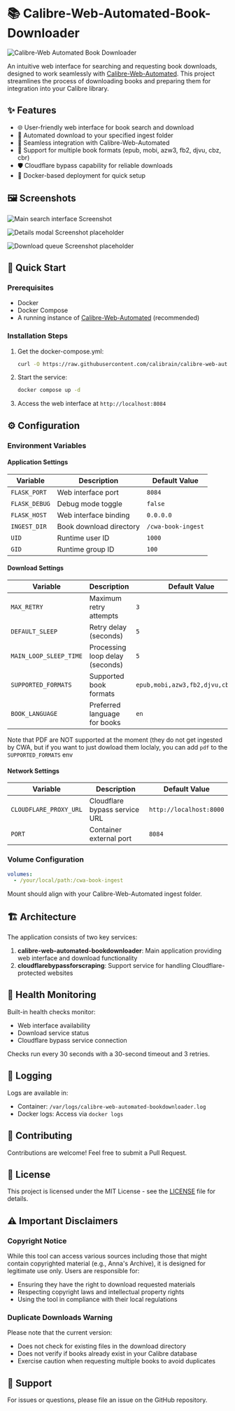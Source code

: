 # 📚 Calibre-Web-Automated-Book-Downloader

![Calibre-Web Automated Book Downloader](static/media/logo.png "Calibre-Web Automated Book Downloader")

An intuitive web interface for searching and requesting book downloads, designed to work seamlessly with [Calibre-Web-Automated](https://github.com/crocodilestick/Calibre-Web-Automated). This project streamlines the process of downloading books and preparing them for integration into your Calibre library.

## ✨ Features

- 🌐 User-friendly web interface for book search and download
- 🔄 Automated download to your specified ingest folder
- 🔌 Seamless integration with Calibre-Web-Automated
- 📖 Support for multiple book formats (epub, mobi, azw3, fb2, djvu, cbz, cbr)
- 🛡️ Cloudflare bypass capability for reliable downloads
- 🐳 Docker-based deployment for quick setup

## 🖼️ Screenshots

![Main search interface Screenshot](README_images/search.png "Main search interface")

![Details modal Screenshot placeholder](README_images/details.png "Details modal")

![Download queue Screenshot placeholder](README_images/downloading.png "Download queue")

## 🚀 Quick Start

### Prerequisites
- Docker
- Docker Compose
- A running instance of [Calibre-Web-Automated](https://github.com/crocodilestick/Calibre-Web-Automated) (recommended)

### Installation Steps
1. Get the docker-compose.yml:
   ```bash
   curl -O https://raw.githubusercontent.com/calibrain/calibre-web-automated-book-downloader/refs/heads/main/docker-compose.yml
   ```

2. Start the service:
   ```bash
   docker compose up -d
   ```

3. Access the web interface at `http://localhost:8084`

## ⚙️ Configuration

### Environment Variables

#### Application Settings
| Variable | Description | Default Value |
|----------|-------------|---------------|
| `FLASK_PORT` | Web interface port | `8084` |
| `FLASK_DEBUG` | Debug mode toggle | `false` |
| `FLASK_HOST` | Web interface binding | `0.0.0.0` |
| `INGEST_DIR` | Book download directory | `/cwa-book-ingest` |
| `UID` | Runtime user ID | `1000` |
| `GID` | Runtime group ID | `100` |

#### Download Settings
| Variable | Description | Default Value |
|----------|-------------|---------------|
| `MAX_RETRY` | Maximum retry attempts | `3` |
| `DEFAULT_SLEEP` | Retry delay (seconds) | `5` |
| `MAIN_LOOP_SLEEP_TIME` | Processing loop delay (seconds) | `5` |
| `SUPPORTED_FORMATS` | Supported book formats | `epub,mobi,azw3,fb2,djvu,cbz,cbr` |
| `BOOK_LANGUAGE` | Preferred language for books | `en` |

Note that PDF are NOT supported at the moment (they do not get ingested by CWA, but if you want to just dowload them loclaly, you can add `pdf` to the `SUPPORTED_FORMATS` env

#### Network Settings
| Variable | Description | Default Value |
|----------|-------------|---------------|
| `CLOUDFLARE_PROXY_URL` | Cloudflare bypass service URL | `http://localhost:8000` |
| `PORT` | Container external port | `8084` |

### Volume Configuration
```yaml
volumes:
  - /your/local/path:/cwa-book-ingest
```
Mount should align with your Calibre-Web-Automated ingest folder.

## 🏗️ Architecture

The application consists of two key services:
1. **calibre-web-automated-bookdownloader**: Main application providing web interface and download functionality
2. **cloudflarebypassforscraping**: Support service for handling Cloudflare-protected websites

## 🏥 Health Monitoring

Built-in health checks monitor:
- Web interface availability
- Download service status
- Cloudflare bypass service connection

Checks run every 30 seconds with a 30-second timeout and 3 retries.

## 📝 Logging

Logs are available in:
- Container: `/var/logs/calibre-web-automated-bookdownloader.log`
- Docker logs: Access via `docker logs`

## 🤝 Contributing

Contributions are welcome! Feel free to submit a Pull Request.

## 📄 License

This project is licensed under the MIT License - see the [LICENSE](LICENSE) file for details.

## ⚠️ Important Disclaimers

### Copyright Notice
While this tool can access various sources including those that might contain copyrighted material (e.g., Anna's Archive), it is designed for legitimate use only. Users are responsible for:
- Ensuring they have the right to download requested materials
- Respecting copyright laws and intellectual property rights
- Using the tool in compliance with their local regulations

### Duplicate Downloads Warning
Please note that the current version:
- Does not check for existing files in the download directory
- Does not verify if books already exist in your Calibre database
- Exercise caution when requesting multiple books to avoid duplicates

## 💬 Support

For issues or questions, please file an issue on the GitHub repository.
